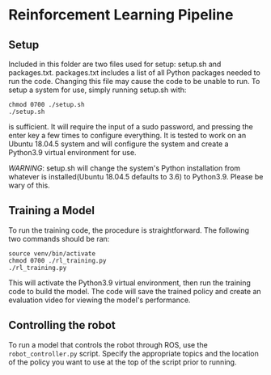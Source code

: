 # Reinforcement Learning Pipeline

## Setup

Included in this folder are two files used for setup:
setup.sh and packages.txt. packages.txt includes a list of
all Python packages needed to run the code. Changing this
file may cause the code to be unable to run. To setup a
system for use, simply running setup.sh with:

```
chmod 0700 ./setup.sh
./setup.sh
```

is sufficient. It will require the input of
a sudo password, and pressing the enter key a few times to
configure everything. It is tested to work on an Ubuntu
18.04.5 system and will configure the system and create a
Python3.9 virtual environment for use.

*WARNING*: setup.sh will change the system's Python
installation from whatever is installed(Ubuntu 18.04.5
defaults to 3.6) to Python3.9. Please be wary of this.

## Training a Model

To run the training code, the procedure is straightforward.
The following two commands should be ran:

```
source venv/bin/activate
chmod 0700 ./rl_training.py
./rl_training.py
```

This will activate the Python3.9 virtual environment, then
run the training code to build the model. The code will save
the trained policy and create an evaluation video for
viewing the model's performance.

## Controlling the robot

To run a model that controls the robot through ROS, use the
`robot_controller.py` script. Specify the appropriate topics and the location of
the policy you want to use at the top of the script prior to running.
